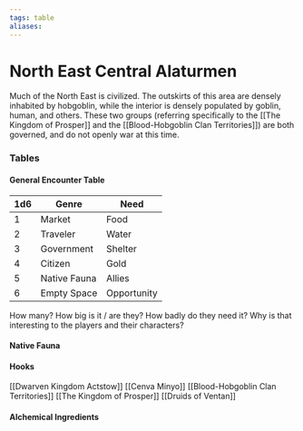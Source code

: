 ```yaml
---
tags: table
aliases:
---
```

# North East Central Alaturmen
Much of the North East is civilized. The outskirts of this area are densely inhabited by hobgoblin, while the interior is densely populated by goblin, human, and others. These two groups (referring specifically to the [[The Kingdom of Prosper]] and the [[Blood-Hobgoblin Clan Territories]]) are both governed, and do not openly war at this time.

### Tables
#### General Encounter Table
1d6 | Genre | Need 
--- | --- | --- 
1 | Market | Food 
2 | Traveler | Water 
3 | Government | Shelter 
4 | Citizen | Gold 
5 | Native Fauna | Allies 
6 | Empty Space | Opportunity

How many? How big is it / are they? How badly do they need it? Why is that interesting to the players and their characters?

#### Native Fauna
#### Hooks
[[Dwarven Kingdom Actstow]]
[[Cenva Minyo]]
[[Blood-Hobgoblin Clan Territories]]
[[The Kingdom of Prosper]]
[[Druids of Ventan]]
#### Alchemical Ingredients
